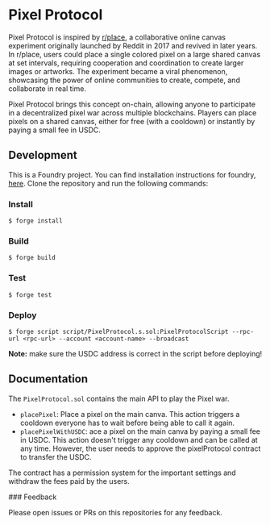 # Pixel Protocol

Pixel Protocol is inspired by [r/place](https://en.wikipedia.org/wiki/Place_(Reddit)), a collaborative online canvas experiment originally launched by Reddit in 2017 and revived in later years. In r/place, users could place a single colored pixel on a large shared canvas at set intervals, requiring cooperation and coordination to create larger images or artworks. The experiment became a viral phenomenon, showcasing the power of online communities to create, compete, and collaborate in real time.

Pixel Protocol brings this concept on-chain, allowing anyone to participate in a decentralized pixel war across multiple blockchains. Players can place pixels on a shared canvas, either for free (with a cooldown) or instantly by paying a small fee in USDC.

## Development

This is a Foundry project. You can find installation instructions for foundry, [here](https://book.getfoundry.sh/getting-started/installation). Clone the repository and run the following commands:

### Install

```shell
$ forge install
```

### Build

```shell
$ forge build
```

### Test

```shell
$ forge test
```

### Deploy

```shell
$ forge script script/PixelProtocol.s.sol:PixelProtocolScript --rpc-url <rpc-url> --account <account-name> --broadcast
```

**Note:** make sure the USDC address is correct in the script before deploying!

## Documentation

The `PixelProtocol.sol` contains the main API to play the Pixel war.
- `placePixel`: Place a pixel on the main canva. This action triggers a cooldown everyone has to wait before being able to call it again.
- `placePixelWithUSDC`: ace a pixel on the main canva by paying a small fee in USDC. This action doesn't trigger any cooldown and can be called at any time. However, the user needs to approve the pixelProtocol contract to transfer the USDC.

The contract has a permission system for the important settings and withdraw the fees paid by the users.

### Feedback

Please open issues or PRs on this repositories for any feedback.